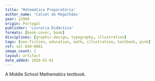```yaml
---
title: 'Matemática Preparatória'
author_name: 'Calvet de Magalhães'
year: y1960
origin: Portugal
publisher: 'Livraria Didáctica'
formats: [book-cover, book]
disciplines: [graphic-design, typography, illustration]
tags: [non-fiction, education, math, illustration, textbook, pink]
ref: sol-030-0081
image_count: 2
layout: artifact
date_added: 2020-01-01
---
```

A Middle School Mathematics textbook.
